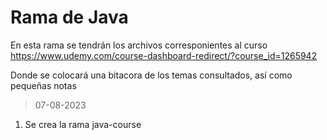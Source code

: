 # Rama de Java
En esta rama se tendrán los archivos corresponientes al curso <https://www.udemy.com/course-dashboard-redirect/?course_id=1265942>

Donde se colocará una bitacora de los temas consultados, así como pequeñas notas
>07-08-2023
1. Se crea la rama java-course